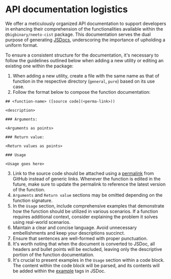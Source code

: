 # API documentation logistics

We offer a meticulously organized API documentation to support developers in
enhancing their comprehension of the functionalities available within the
`@bigbinary/neeto-cist` package. This documentation serves the dual
purpose of generating [JSDocs](https://jsdoc.app/), underscoring the importance
of upholding a uniform format.

To ensure a consistent structure for the documentation, it's necessary to follow
the guidelines outlined below when adding a new utility or editing an existing
one within the package:

1. When adding a new utility, create a file with the same name as that of
   function in the respective directory (`general`, `pure`) based on its use case.
2. Follow the format below to compose the function documentation:

```
## <function-name> ([source code](<perma-link>))

<description>

### Arguments:

<Arguments as points>

### Return value:

<Return values as points>

### Usage

<Usage goes here>
```

3. Link to the source code should be attached using a
   [permalink](https://docs.github.com/en/repositories/working-with-files/using-files/getting-permanent-links-to-files)
   from GitHub instead of generic links. Whenever the function is edited in the
   future, make sure to update the permalink to reference the latest version of
   the function.
4. `Arguments` and `Return value` sections may be omitted depending on the
   function signature.
5. In the `Usage` section, include comprehensive examples that demonstrate how
   the function should be utilized in various scenarios. If a function requires
   additional context, consider explaining the problem it solves using
   real-world scenarios.
6. Maintain a clear and concise language. Avoid unnecessary embellishments and
   keep your descriptions succinct.
7. Ensure that sentences are well-formed with proper punctuation.
8. It's worth noting that when the document is converted to JSDoc, all headers
   and bullet points will be excluded, leaving only the descriptive portion of
   the function documentation.
9. It's crucial to present examples in the `Usage` section within a code block.
   The content within the code block will be parsed, and its contents will be
   added within the [example](https://jsdoc.app/tags-example.html) tags in
   JSDoc.
